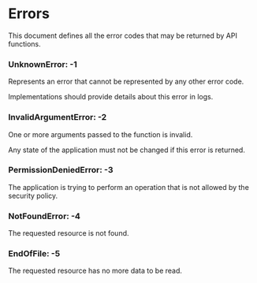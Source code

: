 # Errors

This document defines all the error codes that may be returned by API functions.

### UnknownError: -1

Represents an error that cannot be represented by any other error code.

Implementations should provide details about this error in logs.

### InvalidArgumentError: -2

One or more arguments passed to the function is invalid.

Any state of the application must not be changed if this error is returned.

### PermissionDeniedError: -3

The application is trying to perform an operation that is not allowed by the security policy.

### NotFoundError: -4

The requested resource is not found.

### EndOfFile: -5

The requested resource has no more data to be read.
